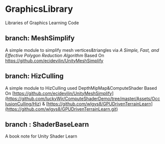 # GraphicsLibrary
Libraries of Graphics Learning Code

## branch: **MeshSimplify**
A simple module to simplify mesh vertices&triangles via _A Simple, Fast, and Effective Polygon Reduction Algorithm_
Based On https://github.com/ecidevilin/UnityMeshSimplify

## branch: **HizCulling**
A simple module to HizCulling used DepthMipMap&ComputeShader
Based On [https://github.com/ecidevilin/UnityMeshSimplify](https://github.com/luckyWjr/ComputeShaderDemo/tree/master/Assets/OcclusionCulling/Hiz) & [https://github.com/wlgys8/GPUDrivenTerrainLearn](https://github.com/wlgys8/GPUDrivenTerrainLearn.git)

## branch : **ShaderBaseLearn**
A book note for Unity Shader Learn
